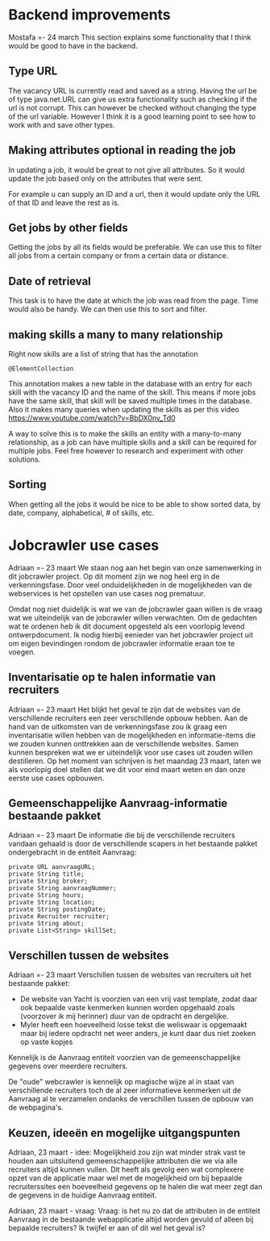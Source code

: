 # Backend improvements
Mostafa =- 24 march
This section explains some functionality that I think would be good to have in the backend.

## Type URL
The vacancy URL is currently read and saved as a string. 
Having the url be of type java.net.URL can give us extra functionality such as checking if the url is not corrupt. This can however be checked without changing the type of the url variable. However I think it is a good learning point to see how to work with and save other types.

## Making attributes optional in reading the job
In updating a job, it would be great to not give all attributes. So it would update the job based only on the attributes that were sent.

For example u can supply an ID and a url, then it would update only the URL of that ID and leave the rest as is.  

## Get jobs by other fields
Getting the jobs by all its fields would be preferable. We can use this to filter all jobs from a certain company or from a certain data or distance. 

## Date of retrieval
This task is to have the date at which the job was read from the page. Time would also be handy. We can then use this to sort and filter.

## making skills a many to many relationship
Right now skills are a list of string that has the annotation 

    @ElementCollection
    
This annotation makes a new table in the database with an entry for each skill with the vacancy ID and the name of the skill. 
This means if more jobs have the same skill, that skill will be saved multiple times in the database. Also it makes many queries when updating the skills as per this video https://www.youtube.com/watch?v=BbDX0nv_Td0

A way to solve this is to make the skills an entity with a many-to-many relationship, as a job can have multiple skills and a skill can be required for multiple jobs. 
Feel free however to research and experiment with other solutions.

## Sorting
When getting all the jobs it would be nice to be able to show sorted data, by date, company, alphabetical, # of skills, etc. 

# Jobcrawler use cases

Adriaan =- 23 maart
We staan nog aan het begin van onze samenwerking in dit jobcrawler project. 
Op dit moment zijn we nog heel erg in de verkenningsfase.
Door veel onduidelijkheden in de mogelijkheden van de webservices is het opstellen van use cases nog prematuur.

Omdat nog niet duidelijk is wat we van de jobcrawler gaan willen is de vraag wat we uiteindelijk van de jobcrawler willen verwachten. Om de gedachten wat te ordenen heb ik dit document opgesteld als een voorlopig levend ontwerpdocument.
Ik nodig hierbij eenieder van het jobcrawler project uit om eigen bevindingen rondom de jobcrawler informatie eraan toe te voegen.

## Inventarisatie op te halen informatie van recruiters

Adriaan =- 23 maart
Het blijkt het geval te zijn dat de websites van de verschillende recruiters een zeer verschillende opbouw hebben.
Aan de hand van de uitkomsten van de verkenningsfase zou ik graag een inventarisatie willen hebben van de mogelijkheden en informatie-items die we zouden kunnen onttrekken aan de verschillende websites.
Samen kunnen bespreken wat we er uiteindelijk voor use cases uit zouden willen destilleren. Op het moment van schrijven is het maandag 23 maart, laten we als voorlopig doel stellen dat we dit voor eind maart weten en dan onze eerste use cases opbouwen.



## Gemeenschappelijke Aanvraag-informatie bestaande pakket

Adriaan =- 23 maart
De informatie die bij de verschillende recruiters vandaan gehaald is door de verschillende scapers in het bestaande pakket ondergebracht in de entiteit
Aanvraag:

    private URL aanvraagURL;
    private String title;
    private String broker;
    private String aanvraagNummer;
    private String hours;
    private String location;
    private String postingDate;
    private Recruiter recruiter;
    private String about;
    private List<String> skillSet;
    
    
## Verschillen tussen de websites

Adriaan =- 23 maart
Verschillen tussen de websites van recruiters uit het bestaande pakket:

- De website van Yacht is voorzien van een vrij vast template, zodat daar ook bepaalde vaste kenmerken kunnen worden opgehaald zoals (voorzover ik mij herinner) duur van de opdracht en dergelijke.
- Myler heeft een hoeveelheid losse tekst die weliswaar is opgemaakt maar bij iedere opdracht net weer anders,
je kunt daar dus niet zoeken op vaste kopjes

Kennelijk is de Aanvraag entiteit voorzien van de gemeenschappelijke gegevens over meerdere recruiters.

De "oude" webcrawler is kennelijk op magische wijze al in staat  van verschillende recruiters toch de al zeer informatieve kenmerken uit de Aanvraag al te verzamelen ondanks de verschillen tussen de opbouw van de webpagina's.

## Keuzen, ideeën en mogelijke uitgangspunten

Adriaan, 23 maart - idee:
Mogelijkheid zou zijn wat minder strak vast te houden aan uitsluitend gemeenschappelijke attributen die we via alle recruiters altijd kunnen vullen.
Dit heeft als gevolg een wat complexere opzet van de applicatie maar wel met de mogelijkheid om bij bepaalde recruiterssites een hoeveelheid gegevens op te halen die wat meer zegt dan de gegevens in de huidige Aanvraag entiteit. 

Adriaan, 23 maart - vraag:
Vraag: is het nu zo dat de attributen in de entiteit Aanvraag in de bestaande webapplicatie altijd worden gevuld of alleen bij bepaalde recruiters? Ik twijfel er aan of dit wel het geval is?

